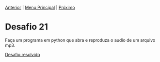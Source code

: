 [Anterior](Desafio020.md) | [Menu Principal](/README.md/) | [Próximo](Desafio022.md)  

# Desafio 21  

Faça um programa em python que abra e reproduza o audio de um arquivo mp3.

[Desafio resolvido](/Desafios/desafio021.py/)